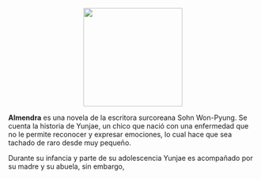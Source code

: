 <!--
.. title: Almendra
.. slug: almendra
.. date: 2022-08-05 21:35:09 UTC-05:00
.. tags: 
.. category: 
.. link: 
.. description: 
.. type: text
-->

<p style="text-align: center;">
<img src="https://i.gr-assets.com/images/S/compressed.photo.goodreads.com/books/1582201292l/51484920.jpg" width="200px">
</p>

**Almendra** es una novela de la escritora surcoreana Sohn Won-Pyung. Se cuenta la historia de Yunjae, un chico que nació con una enfermedad que no le permite reconocer y expresar emociones, lo cual hace que sea tachado de raro desde muy pequeño. 

Durante su infancia y parte de su adolescencia Yunjae es acompañado por su madre y su abuela, sin embargo, 